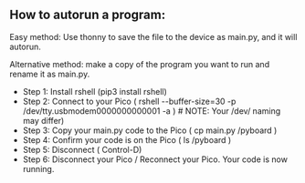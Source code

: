 ## How to autorun a program:

Easy method: Use thonny to save the file to the device as main.py, and it will autorun. 

Alternative method: make a copy of the program you want to run and rename it as main.py.

- Step 1: Install rshell (pip3 install rshell)
- Step 2: Connect to your Pico ( rshell --buffer-size=30 -p /dev/tty.usbmodem0000000000001 -a ) # NOTE: Your /dev/ naming may differ)
- Step 3: Copy your main.py code to the Pico ( cp main.py /pyboard )
- Step 4: Confirm your code is on the Pico ( ls /pyboard )
- Step 5: Disconnect ( Control-D)
- Step 6: Disconnect your Pico / Reconnect your Pico. Your code is now running.

